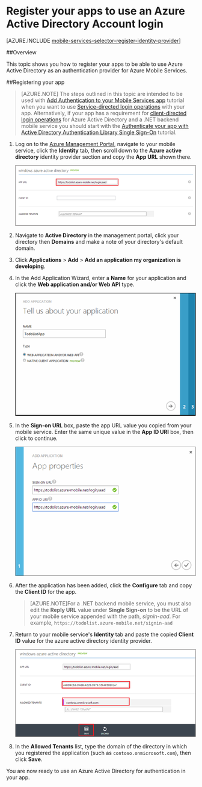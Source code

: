 <properties 
	pageTitle="Register for Azure Active Directory authentication | Windows Azure" 
	description="Learn how to register for Azure Active Directory authentication in your Mobile Services application." 
	authors="wesmc7777" 
	services="mobile-services" 
	documentationCenter="" 
	manager="dwrede" 
	editor=""/>

<tags 
	ms.service="mobile-services" 
	ms.date="06/15/2015" 
	wacn.date=""/>

# Register your apps to use an Azure Active Directory Account login

[AZURE.INCLUDE [mobile-services-selector-register-identity-provider](../includes/mobile-services-selector-register-identity-provider.md)]

##Overview


This topic shows you how to register your apps to be able to use Azure Active Directory as an authentication provider for Azure Mobile Services. 

##Registering your app

>[AZURE.NOTE] The steps outlined in this topic are intended to be used with [Add Authentication to your Mobile Services app](/documentation/articles/mobile-services-dotnet-backend-windows-store-dotnet-get-started-users) tutorial when you want to use [Service-directed login operations](http://msdn.microsoft.com/zh-cn/library/azure/dn283952.aspx) with your app. Alternatively, if your app has a requirement for [client-directed login operations](http://msdn.microsoft.com/zh-cn/library/azure/jj710106.aspx) for Azure Active Directory and a .NET backend mobile service you should start with the [Authenticate your app with Active Directory Authentication Library Single Sign-On](mobile-services-windows-store-dotnet-adal-sso-authentication) tutorial.

1. Log on to the [Azure Management Portal], navigate to your mobile service, click the **Identity** tab, then scroll down to the **Azure active directory** identity provider section and copy the **App URL** shown there.

    ![Mobile service app URL for AAD](./media/mobile-services-how-to-register-active-directory-authentication/mobile-services-copy-app-url-waad-auth.png)


2. Navigate to **Active Directory** in the management portal, click your directory then **Domains** and make a note of your directory's default domain.

3. Click **Applications** > **Add** > **Add an application my organization is developing**.

4. In the Add Application Wizard, enter a **Name** for your application and click the  **Web application and/or Web API** type. 

    ![Name your AAD app](./media/mobile-services-how-to-register-active-directory-authentication/mobile-services-add-app-wizard-1-waad-auth.png)

5. In the **Sign-on URL** box, paste the app URL value you copied from your mobile service. Enter the same unique value in the **App ID URI** box, then click to continue.
 
    ![Set the AAD app properties](./media/mobile-services-how-to-register-active-directory-authentication/mobile-services-add-app-wizard-2-waad-auth.png)

6. After the application has been added, click the **Configure** tab and copy the **Client ID** for the app.

    >[AZURE.NOTE]For a .NET backend mobile service, you must also edit the **Reply URL** value under **Single Sign-on** to be the URL of your mobile service appended with the path, _signin-aad_. For example,  `https://todolist.azure-mobile.net/signin-aad`

7. Return to your mobile service's **Identity** tab and paste the copied **Client ID** value for the azure active directory identity provider.
 
    ![](./media/mobile-services-how-to-register-active-directory-authentication/mobile-services-clientid-pasted-waad-auth.png)

8.  In the **Allowed Tenants** list, type the domain of the directory in which you registered the application (such as `contoso.onmicrosoft.com`), then click **Save**.    


You are now ready to use an Azure Active Directory for authentication in your app. 



<!-- Anchors. -->

<!-- Images. -->


<!-- URLs. -->
[Azure Management Portal]: https://manage.windowsazure.cn/

